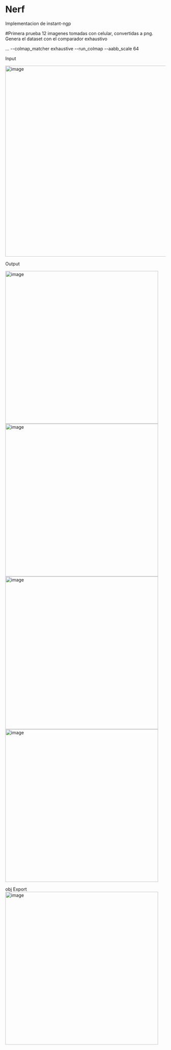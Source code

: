 # Nerf
Implementacion de instant-ngp 

#Primera prueba
12 imagenes tomadas con celular, convertidas a png.
Genera el dataset con el  comparador exhaustivo <exhaustive> 

... --colmap_matcher exhaustive --run_colmap --aabb_scale 64

Input

<img width="600" alt="image" src="https://user-images.githubusercontent.com/125385064/219680889-44deab2b-60a7-4291-946b-b5c9f13a252d.png">


Output

<img width="480" alt="image" src="https://user-images.githubusercontent.com/125385064/219681039-f950f424-8fc0-4f46-9803-637ca5fb262e.png">
<img width="480" alt="image" src="https://user-images.githubusercontent.com/125385064/219681092-5506cad4-f562-4d0a-9cac-8bebcbe6edde.png">
<img width="480" alt="image" src="https://user-images.githubusercontent.com/125385064/219681204-31479137-c40d-4d65-ab3d-e7adb576b460.png">
<img width="480" alt="image" src="https://user-images.githubusercontent.com/125385064/219681277-52000282-9b62-4425-bc7a-abb8d5db2486.png">

  obj Export
 <img width="480" alt="image" src="https://user-images.githubusercontent.com/125385064/219683707-2a502b9c-50a3-42da-9b1a-5df0e4195562.png">





